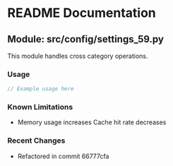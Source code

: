 # README Documentation

## Module: src/config/settings_59.py

This module handles cross category operations.

### Usage

```java
// Example usage here
```

### Known Limitations

- Memory usage increases Cache hit rate decreases

### Recent Changes

- Refactored in commit 66777cfa
